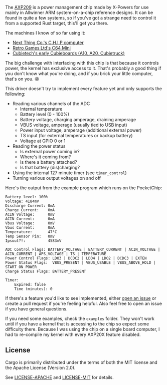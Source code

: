 The [AXP209](http://dl.linux-sunxi.org/AXP/AXP209_Datasheet_v1.0en.pdf)
is a power management chip made by X-Powers for use mainly
in Allwinner ARM system-on-a-chip reference designs. It can be found
in quite a few systems, so if you've got a strange need to control
it from a supported Rust target, this'll get you there.

The machines I know of so far using it:
* [Next Thing Co.'s C.H.I.P computer](https://getchip.com/pages/chip)
* [Retro Games Ltd's C64 Mini](https://thec64.com/about/)
* [Cubietech's early Cubieboards (A10, A20, Cubietruck)](http://cubieboard.org/model/)

The big challenge with interfacing with this chip is that because
it controls power, the kernel has exclusive access to it. That's
probably a good thing if you don't know what you're doing, and
if you brick your little computer, that's on you. 😜

This driver doesn't try to implement every feature yet and only supports
the following:
* Reading various channels of the ADC
  * Internal temperature
  * Battery level (0 - 100%)
  * Battery voltage, charging amperage, draining amperage
  * VBUS voltage, amperage (usually tied to USB input)
  * Power input voltage, amperage (additional external power)
  * TS input (for external temperatures or backup battery)
  * Voltage at GPIO 0 or 1
* Reading the power status
  * Is external power coming in?
  * Where's it coming from?
  * Is there a battery attached?
  * Is that battery (dis)charging?
* Using the internal 127 minute timer (see `timer_control`)
* Turning various output voltages on and off

Here's the output from the example program which runs on the PocketChip:

```text
Battery level: 100%
Voltage: 4184mV
Discharge Current: 0mA
Charge Current:    0mA
ACIN Voltage:      0mV
ACIN Current:      0mA
Vbus Voltage:      0mV
Vbus Current:      0mA
Temperature:       47°C
Temp Sensor Pin:   0mV
Ipsout?!:          4583mV

ADC Control Flags: BATTERY_VOLTAGE | BATTERY_CURRENT | ACIN_VOLTAGE | ACIN_CURRENT | APS_VOLTAGE | TS | TEMPERATURE
Power Control Flags: LDO3 | DCDC2 | LDO4 | LDO2 | DCDC3 | EXTEN
Power Status Flags:  VBUS_PRESENT | VBUS_USABLE | VBUS_ABOVE_HOLD | START_ON_POWER
Charge Status Flags: BATTERY_PRESENT

Timer:
	Expired: false
	Time (minutes): 0
```

If there's a feature you'd like to see implemented, either
[open an issue](https://github.com/RandomInsano/axp209-rs/issues)
or create a pull request if you're feeling helpful. Also feel free
to open an issue if you have general questions.

If you need some examples, check the `examples` folder. They won't work until
if you have a kernel that is accessing to the chip so expect some difficulty
there. Because I was using the chip on a single board computer, I had to
re-compile my kernel with every AXP20X feature disabled.

## License

Cargo is primarily distributed under the terms of both the MIT license
and the Apache License (Version 2.0).

See [LICENSE-APACHE](LICENSE-APACHE) and [LICENSE-MIT](LICENSE-MIT) for details.

